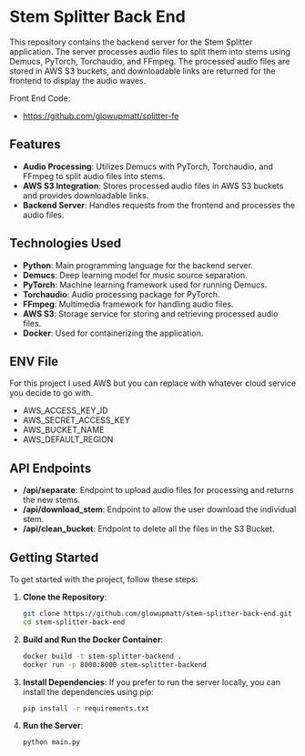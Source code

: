 # Stem Splitter Back End

This repository contains the backend server for the Stem Splitter application. The server processes audio files to split them into stems using Demucs, PyTorch, Torchaudio, and FFmpeg. The processed audio files are stored in AWS S3 buckets, and downloadable links are returned for the frontend to display the audio waves.

Front End Code:
 - https://github.com/glowupmatt/splitter-fe

## Features

- **Audio Processing**: Utilizes Demucs with PyTorch, Torchaudio, and FFmpeg to split audio files into stems.
- **AWS S3 Integration**: Stores processed audio files in AWS S3 buckets and provides downloadable links.
- **Backend Server**: Handles requests from the frontend and processes the audio files.

## Technologies Used

- **Python**: Main programming language for the backend server.
- **Demucs**: Deep learning model for music source separation.
- **PyTorch**: Machine learning framework used for running Demucs.
- **Torchaudio**: Audio processing package for PyTorch.
- **FFmpeg**: Multimedia framework for handling audio files.
- **AWS S3**: Storage service for storing and retrieving processed audio files.
- **Docker**: Used for containerizing the application.

## ENV File
For this project I used AWS but you can replace with whatever cloud service you decide to go with.

 - AWS_ACCESS_KEY_ID
 - AWS_SECRET_ACCESS_KEY
 - AWS_BUCKET_NAME
 - AWS_DEFAULT_REGION

## API Endpoints

- **/api/separate**: Endpoint to upload audio files for processing and returns the new stems.
- **/api/download_stem**: Endpoint to allow the user download the individual stem.
- **/api/clean_bucket**: Endpoint to delete all the files in the S3 Bucket.

## Getting Started

To get started with the project, follow these steps:

1. **Clone the Repository**:
    ```sh
    git clone https://github.com/glowupmatt/stem-splitter-back-end.git
    cd stem-splitter-back-end
    ```

2. **Build and Run the Docker Container**:
    ```sh
    docker build -t stem-splitter-backend .
    docker run -p 8000:8000 stem-splitter-backend
    ```

3. **Install Dependencies**:
    If you prefer to run the server locally, you can install the dependencies using pip:
    ```sh
    pip install -r requirements.txt
    ```

4. **Run the Server**:
    ```sh
    python main.py
    ```
